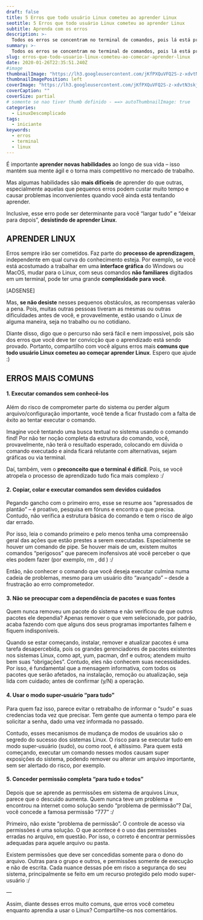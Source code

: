 ```yaml
---
draft: false
title: 5 Erros que todo usuário Linux cometeu ao aprender Linux
seotitle: 5 Erros que todo usuário Linux cometeu ao aprender Linux
subtitle: Aprenda com os erros
description: >-
  Todos os erros se concentram no terminal de comandos, pois lá está presente os maiores riscos para o sistema
summary: >-
  Todos os erros se concentram no terminal de comandos, pois lá está presente os maiores riscos para o sistema
slug: erros-que-todo-usuario-linux-cometeu-ao-comecar-aprender-linux
date: 2020-01-26T22:35:51.240Z
#image
thumbnailImage: "https://lh3.googleusercontent.com/jKfPXQuVFQ2S-z-xdvtN3skjrBEfxvenGOdjbSYK2qCeECMjeVZTcBiC_bQmh58lWj9GshkhpAqhPBHI3g=w1000-no-tmp.jpg"
thumbnailImagePosition: left
coverImage: "https://lh3.googleusercontent.com/jKfPXQuVFQ2S-z-xdvtN3skjrBEfxvenGOdjbSYK2qCeECMjeVZTcBiC_bQmh58lWj9GshkhpAqhPBHI3g=w1000-no-tmp.jpg"
coverCaption: ""
coverSize: partial
# somente se nao tiver thumb definido - ==> autoThumbnailImage: true
categories:
  - LinuxDescomplicado
tags:
  - iniciante
keywords:
  - erros
  - terminal
  - linux
---
```


É importante **aprender novas habilidades** ao longo de sua vida – isso mantém sua mente ágil e o torna mais competitivo no mercado de trabalho.

Mas algumas habilidades são **mais difíceis** de aprender do que outras, especialmente aquelas que pequenos erros podem custar muito tempo e causar problemas inconvenientes quando você ainda está tentando aprender.

Inclusive, esse erro pode ser determinante para você “largar tudo” e “deixar para depois”, **desistindo de aprender Linux**.

## APRENDER LINUX

Erros sempre irão ser cometidos. Faz parte do **processo de aprendizagem**, independente em qual curva do conhecimento esteja. Por exemplo, se você está acostumado a trabalhar em uma **interface gráfica** do Windows ou MacOS, mudar para o Linux, com seus comandos **não familiares** digitados em um terminal, pode ter uma grande **complexidade para você**.

[ADSENSE]

Mas, **se não desiste** nesses pequenos obstáculos, as recompensas valerão a pena. Pois, muitas outras pessoas tiveram as mesmas ou outras dificuldades antes de você, e provavelmente, estão usando o Linux de alguma maneira, seja no trabalho ou no cotidiano.

Diante disso, digo que o percurso não será fácil e nem impossível, pois são dos erros que você deve ter convicção que o aprendizado está sendo provado. Portanto, compartilho com você alguns erros mais **comuns que todo usuário Linux cometeu ao começar aprender Linux**. Espero que ajude :)

## ERROS MAIS COMUNS

#### 1. Executar comandos sem conhecê-los

Além do risco de comprometer parte do sistema ou perder algum arquivo/configuração importante, você tende a ficar frustado com a falta de êxito ao tentar executar o comando.

Imagine você tentando uma busca textual no sistema usando o comando find! Por não ter noção completa da estrutura do comando, você, provavelmente, não terá o resultado esperado, colocando em dúvida o comando executado e ainda ficará relutante com alternativas, sejam gráficas ou via terminal.

Daí, também, vem o **preconceito que o terminal é difícil**. Pois, se você atropela o processo de aprendizado tudo fica mais complexo :/

#### 2. Copiar, colar e executar comandos sem devidos cuidados

Pegando gancho com o primeiro erro, esse se resume aos “apressados de plantão” – é proativo, pesquisa em fóruns e encontra o que precisa. Contudo, não verifica a estrutura básica do comando e tem o risco de algo dar errado.

Por isso, leia o comando primeiro e pelo menos tenha uma compreensão geral das ações que estão prestes a serem executadas. Especialmente se houver um comando de pipe. Se houver mais de um, existem muitos comandos “perigosos” que parecem inofensivos até você perceber o que eles podem fazer (por exemplo, rm , dd ) :/

Então, não conhecer o comando que você deseja executar culmina numa cadeia de problemas, mesmo para um usuário dito “avançado” – desde a frustração ao erro comprometedor.

#### 3. Não se preocupar com a dependência de pacotes e suas fontes

Quem nunca removeu um pacote do sistema e não verificou de que outros pacotes ele dependia? Apenas remover o que vem selecionado, por padrão, acaba fazendo com que alguns dos seus programas importantes falhem e fiquem indisponíveis.

Quando se estar começando, instalar, remover e atualizar pacotes é uma tarefa desapercebida, pois os grandes gerenciadores de pacotes existentes nos sistemas Linux, como apt, yum, pacman, dnf e outros; atendem muito bem suas “obrigações”. Contudo, eles não conhecem suas necessidades. Por isso, é fundamental que a mensagem informativa, com todos os pacotes que serão afetados, na instalação, remoção ou atualização, seja lida com cuidado; antes de confirmar (y/N) a operação.

#### 4. Usar o modo super-usuário “para tudo”

Para quem faz isso, parece evitar o retrabalho de informar o “sudo” e suas credencias toda vez que precisar. Tem gente que aumenta o tempo para ele solicitar a senha, dado uma vez informada no passado.

Contudo, esses mecanismos de mudança de modos de usuários são o segredo do sucesso dos sistemas Linux. O risco para se executar tudo em modo super-usuário (sudo), ou como root, é altíssimo. Para quem está começando, executar um comando nesses modos causam super exposições do sistema, podendo remover ou alterar um arquivo importante, sem ser alertado do risco, por exemplo.

#### 5. Conceder permissão completa “para tudo e todos”
Depois que se aprende as permissões em sistema de arquivos Linux, parece que o descuido aumenta. Quem nunca teve um problema e encontrou na internet como solução sendo “problema de permissão”? Daí, você concede a famosa permissão “777” :/

Primeiro, não existe “problema de permissão”. O controle de acesso via permissões é uma solução. O que acontece é o uso das permissões erradas no arquivo, em questão. Por isso, o correto é encontrar permissões adequadas para aquele arquivo ou pasta.

Existem permissões que deve ser concedidas somente para o dono do arquivo. Outras para o grupo e outros, e permissões somente de execução e não de escrita. Cada nuance dessas põe em risco a segurança do seu sistema, principalmente se feito em um recurso protegido pelo modo super-usuário :/

—

Assim, diante desses erros muito comuns, que erros você cometeu enquanto aprendia a usar o Linux? Compartilhe-os nos comentários.

